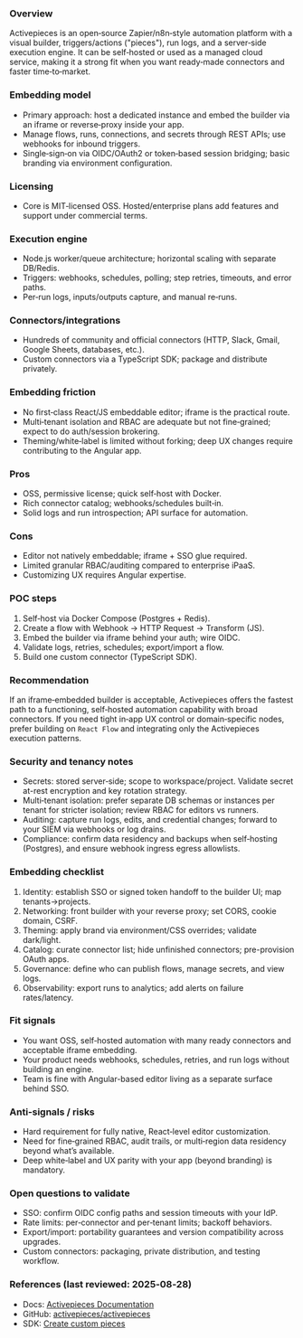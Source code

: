### Overview
Activepieces is an open‑source Zapier/n8n‑style automation platform with a visual builder, triggers/actions ("pieces"), run logs, and a server‑side execution engine. It can be self‑hosted or used as a managed cloud service, making it a strong fit when you want ready‑made connectors and faster time‑to‑market.

### Embedding model
- Primary approach: host a dedicated instance and embed the builder via an iframe or reverse‑proxy inside your app.
- Manage flows, runs, connections, and secrets through REST APIs; use webhooks for inbound triggers.
- Single‑sign‑on via OIDC/OAuth2 or token‑based session bridging; basic branding via environment configuration.

### Licensing
- Core is MIT‑licensed OSS. Hosted/enterprise plans add features and support under commercial terms.

### Execution engine
- Node.js worker/queue architecture; horizontal scaling with separate DB/Redis.
- Triggers: webhooks, schedules, polling; step retries, timeouts, and error paths.
- Per‑run logs, inputs/outputs capture, and manual re‑runs.

### Connectors/integrations
- Hundreds of community and official connectors (HTTP, Slack, Gmail, Google Sheets, databases, etc.).
- Custom connectors via a TypeScript SDK; package and distribute privately.

### Embedding friction
- No first‑class React/JS embeddable editor; iframe is the practical route.
- Multi‑tenant isolation and RBAC are adequate but not fine‑grained; expect to do auth/session brokering.
- Theming/white‑label is limited without forking; deep UX changes require contributing to the Angular app.

### Pros
- OSS, permissive license; quick self‑host with Docker.
- Rich connector catalog; webhooks/schedules built‑in.
- Solid logs and run introspection; API surface for automation.

### Cons
- Editor not natively embeddable; iframe + SSO glue required.
- Limited granular RBAC/auditing compared to enterprise iPaaS.
- Customizing UX requires Angular expertise.

### POC steps
1) Self‑host via Docker Compose (Postgres + Redis).
2) Create a flow with Webhook → HTTP Request → Transform (JS).
3) Embed the builder via iframe behind your auth; wire OIDC.
4) Validate logs, retries, schedules; export/import a flow.
5) Build one custom connector (TypeScript SDK).

### Recommendation
If an iframe‑embedded builder is acceptable, Activepieces offers the fastest path to a functioning, self‑hosted automation capability with broad connectors. If you need tight in‑app UX control or domain‑specific nodes, prefer building on `React Flow` and integrating only the Activepieces execution patterns.

### Security and tenancy notes
- Secrets: stored server‑side; scope to workspace/project. Validate secret at-rest encryption and key rotation strategy.
- Multi‑tenant isolation: prefer separate DB schemas or instances per tenant for stricter isolation; review RBAC for editors vs runners.
- Auditing: capture run logs, edits, and credential changes; forward to your SIEM via webhooks or log drains.
- Compliance: confirm data residency and backups when self‑hosting (Postgres), and ensure webhook ingress egress allowlists.

### Embedding checklist
1) Identity: establish SSO or signed token handoff to the builder UI; map tenants→projects.
2) Networking: front builder with your reverse proxy; set CORS, cookie domain, CSRF.
3) Theming: apply brand via environment/CSS overrides; validate dark/light.
4) Catalog: curate connector list; hide unfinished connectors; pre-provision OAuth apps.
5) Governance: define who can publish flows, manage secrets, and view logs.
6) Observability: export runs to analytics; add alerts on failure rates/latency.

### Fit signals
- You want OSS, self‑hosted automation with many ready connectors and acceptable iframe embedding.
- Your product needs webhooks, schedules, retries, and run logs without building an engine.
- Team is fine with Angular-based editor living as a separate surface behind SSO.

### Anti‑signals / risks
- Hard requirement for fully native, React‑level editor customization.
- Need for fine‑grained RBAC, audit trails, or multi‑region data residency beyond what’s available.
- Deep white‑label and UX parity with your app (beyond branding) is mandatory.

### Open questions to validate
- SSO: confirm OIDC config paths and session timeouts with your IdP.
- Rate limits: per‑connector and per‑tenant limits; backoff behaviors.
- Export/import: portability guarantees and version compatibility across upgrades.
- Custom connectors: packaging, private distribution, and testing workflow.

### References (last reviewed: 2025‑08‑28)
- Docs: [Activepieces Documentation](https://www.activepieces.com/docs)
- GitHub: [activepieces/activepieces](https://github.com/activepieces/activepieces)
- SDK: [Create custom pieces](https://www.activepieces.com/docs/developers/pieces/overview)